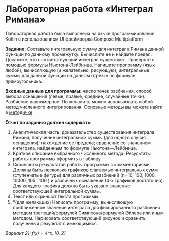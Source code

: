 # Лабораторная работа «Интеграл Римана»

Лабораторная работа была выполнена на языке программирования Kotlin с использованием UI фреймворка Compose Multiplatform

**Задание:**
 Составьте интегральную сумму для интеграла Римана данной функции по данному промежутку. Вычислите ее и найдите предел. Докажите, что соответствующий интеграл существует. Проверьте с помощью формулы Ньютона-Лейбница. Напишите программу (язык любой), вычисляющую (и желательно, рисующую), интегральные суммы для данной функции на данном отрезке по формуле прямоугольника.

**Входные данные для программы:** число точек разбиения, способ выбора оснащения (левые, правые, средние, случайные точки). Разбиение равномерное. По желанию, можно использовать любой метод численного интегрирования. Основные методы вы можете найти в  [методичке](https://drive.google.com/file/d/1oAw_wz1f6rTwv8im2PgPyzVBObMw_gTW/view?usp=sharing)

**Отчет по заданию должен содержать:** 
1) Аналитическая часть: доказательство существования интеграла Римана; получение интегральной суммы (для одного случая оснащения); нахождение ее предела; сравнение со значением интеграла, найденным по формуле Ньютона—Лейбница. 
2) Краткое описание выбранного численного метода. Результаты работы программы оформить в таблицу
3) Скриншоты результатов работы программы с комментариями. 
Должны быть несколько графиков слагаемых интегральных сумм (ступенчатые фигуры) для различных разбиений (n=10, 100, 1000, 10000, 105 , 106 ) и различных оснащений (4-х графиков достаточно). Для каждого графика должно быть указано значение соответствующей интегральной суммы.
4) Текст или скриншот текста программы. 
5) *(для желающих) Написать программу, вычисляющую приближенное значение интеграла для фиксированного разбиения методом трапеций/формулой Симпсона/формулой Эйлера или иным методом. Нарисовать соответствующий рисунок и сравнить полученный результат с имеющимися.

*Вариант 21: f(x) = 4^x, [0, 2]*

